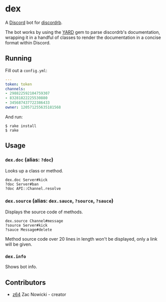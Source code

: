 # **dex**

A [Discord](https://discord.com) bot for [discordrb](https://github.com/meew0/discordrb).

The bot works by using the [YARD](https://yardoc.org/) gem to parse discordrb's documentation, wrapping it in a handful of classes to render the documentation in a concise format within Discord.

## Running

Fill out a `config.yml`:
```yaml
---
token: token
channels:
- 298822592104759307
- 83281822225530880
- 345687437722386433
owner: 120571255635181568
```
And run:
```
$ rake install
$ rake
```

## Usage

### `dex.doc` (alias: `?doc`)

Looks up a class or method.

```
dex.doc Server#kick
?doc Server#ban
?doc API::Channel.resolve
```

### `dex.source` (alias: `dex.sauce`, `?source`, `?sauce`)

Displays the source code of methods.

```
dex.source Channel#message
?source Server#kick
?sauce Message#delete
```

Method source code over 20 lines in length won't be displayed, only a link will
be given.

### `dex.info`

Shows bot info.

## Contributors

- [z64](https://github.com/z64) Zac Nowicki - creator
